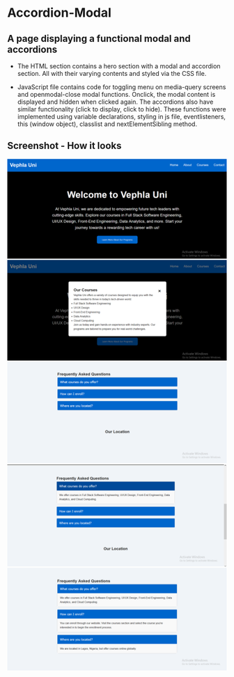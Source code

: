 # Accordion-Modal

## A page displaying a functional modal and accordions

* The HTML section contains a hero section with a modal and accordion section. All with their varying contents and styled via the CSS file.

* JavaScript file contains code for toggling menu on media-query screens and openmodal-close modal functions.
Onclick, the modal content is displayed and hidden when clicked again. The accordions also have similar functionality (click to display, click to hide). These functions were implemented using variable declarations, styling in js file, eventlisteners, this (window object), classlist and nextElementSibling method.

## Screenshot - How it looks

<img src="screenshot/Screenshot (146).png" alt="project screen">

<img src="screenshot/Screenshot (147).png" alt="project screen">

<img src="screenshot/Screenshot (148).png" alt="project screen">

<img src="screenshot/Screenshot (149).png" alt="project screen">

<img src="screenshot/Screenshot (150).png" alt="project screen">